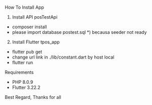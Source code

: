 How To Install App
1. Install API posTestApi
- composer install
- please import database postest.sql *) becausa seeder not ready
2. Install Flutter tpos_app
- flutter pub get
- change url link in ./lib/constant.dart by host local
- flutter run

Requirements 
- PHP 8.0.9
- Flutter 3.22.2

Best Regard,
Thanks for all